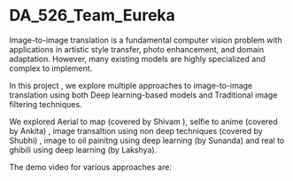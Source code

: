 # DA_526_Team_Eureka

Image-to-image translation is a fundamental computer vision problem with applications in artistic style transfer, photo enhancement, and domain adaptation.
However, many existing models are highly specialized and complex to implement.

In this project , we explore multiple approaches to image-to-image translation using both Deep learning-based models and Traditional image filtering techniques. 

We explored Aerial to map (covered by Shivam ), selfie to anime (covered by Ankita) , image transaltion using non deep techniques (covered by Shubhi) , image to oil painitng using deep learning (by Sunanda) and real to ghibili using deep learning (by Lakshya). 

The demo video for various approaches are: 
